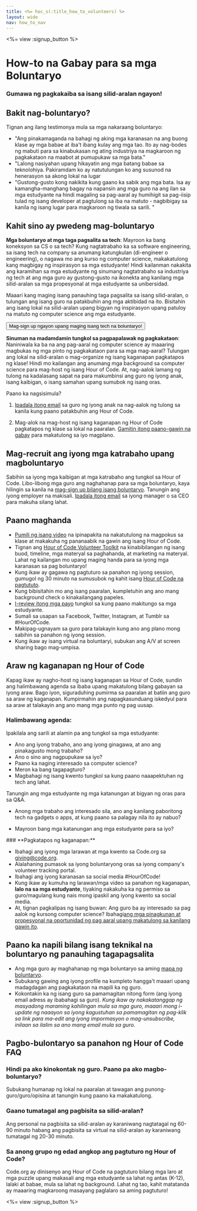 ```yaml
---
title: <%= hoc_s(:title_how_to_volunteers) %>
layout: wide
nav: how_to_nav
---
```

<%= view :signup_button %>

# How-to na Gabay para sa mga Boluntaryo

### Gumawa ng pagkakaiba sa isang silid-aralan ngayon!

## Bakit nag-boluntaryo?

Tignan ang ilang testimonya mula sa mga nakaraang boluntaryo:

- "Ang pinakamaganda na bahagi ng aking mga karanasan na ang buong klase ay mga babae at iba't ibang kulay ang mga tao. Ito ay nag-bodes ng mabuti para sa kinabukasan ng ating industriya na magkaroon ng pagkakataon na maabot at pumupukaw sa mga bata."
- "Lalong nasiyahan upang hikayatin ang mga batang babae sa teknolohiya. Pakiramdam ko ay natutulungan ko ang susunod na henerasyon sa akong lokal na lugar
- "Gustong-gusto kong nakikita kung gaano ka sabik ang mga bata. Isa ay kamangha-manghang bagay na napansin ang mga guro na ang ilan sa mga estudyante na hindi magaling sa pag-aaral ay humihigit sa pag-iisip tulad ng isang developer at pagtulong sa iba na matuto - nagbibigay sa kanila ng isang lugar para magkaroon ng tiwala sa sarili. "

## Kahit sino ay pwedeng mag-boluntaryo

**Mga boluntaryo at mga taga pagsalita sa tech**: Mayroon ka bang koneksyon sa CS o sa tech? Kung nagtatrabaho ka sa software engineering, sa isang tech na company sa anumang katungkulan (di-engineer o engineering), o nagawa mo ang kurso ng computer science, makakatulong kang magbigay ng inspirasyon sa mga estudyante! Hindi kailanman nakakita ang karamihan sa mga estudyante ng sinumang nagtatrabaho sa industriya ng tech at ang mga guro ay gustong-gusto na ikonekta ang kanilang mga silid-aralan sa mga propesyonal at mga estudyante sa unibersidad.

Maaari kang maging isang panauhing taga pagsalita sa isang silid-aralan, o tulungan ang isang guro na patakbuhin ang mga aktibidad na ito. Bisitahin ang isang lokal na silid-aralan upang bigyan ng inspirasyon upang patuloy na matuto ng computer science ang mga estudyante.

<button>Mag-sign up ngayon upang maging isang tech na boluntaryo!</button></p> 

**Sinuman na madamdamin tungkol sa pagpapalawak ng pagkakataon**: Naniniwala ka ba na ang pag-aaral ng computer science ay maaaring magbukas ng mga pinto ng pagkakataon para sa mga mag-aaral? Tulungan ang lokal na silid-aralan o mag-organize ng isang kaganapan pagkatapos ng klase! Hindi mo kailangan ang anumang mga background sa computer science para mag-host ng isang Hour of Code. At, nag-aalok lamang ng tulong na kadalasang sapat na para makumbinsi ang guro ng iyong anak, isang kaibigan, o isang samahan upang sumubok ng isang oras.

Paano ka nagsisimula?

1. [Ipadala itong email](<%= resolve_url('/promote/resources#help-schools') %>) sa guro ng iyong anak na nag-aalok ng tulong sa kanila kung paano patakbuhin ang Hour of Code.

2. Mag-alok na mag-host ng isang kaganapan ng Hour of Code pagkatapos ng klase sa lokal na paaralan. [Gamitin itong paano-gawin na gabay](<%= resolve_url('/how-to') %>) para makatulong sa iyo magplano.

## Mag-recruit ang iyong mga katrabaho upang magboluntaryo

Sabihin sa iyong mga kaibigan at mga katrabaho ang tungkol sa Hour of Code. Libo-libong mga guro ang naghahanap para sa mga boluntaryo, kaya hilingin sa kanila na [mag-sign up bilang isang boluntaryo](https://code.org/volunteer). Tanungin ang iyong employer na makisali. [Ipadala itong email](<%= resolve_url('/promote/resources#sample-email') %>) sa iyong manager o sa CEO para makuha silang lahat.

## Paano maghanda

- [ Pumili ng isang video](<%= resolve_url('/promote/resources#videos') %>) na ipinapakita na nakatutulong na magpokus sa klase at makakuha ng pananaabik na gawin ang isang Hour of Code.
- Tignan ang [Hour of Code Volunteer Toolkit](/files/hoc-volunteer-toolkit.pdf) na kinabibilangan ng isang buod, timeline, mga materyal sa paghahanda, at marketing na materyal. Lahat ng kailangan mo upang maging handa para sa iyong mga karanasan sa pag boluntaryo!
- Kung ikaw ay gagawa ng pagtuturo sa panahon ng iyong session, gumugol ng 30 minuto na sumusubok ng kahit isang [Hour of Code na pagtututo](<%= resolve_url('/learn') %>).
- Kung bibisitahin mo ang isang paaralan, kumpletuhin ang ano mang background check o kinakailangang papeles.
- [I-review itong mga payo](https://code.org/files/CSTT_Volunteers.pdf) tungkol sa kung paano makitungo sa mga estudyante.
- Sumali sa usapan sa Facebook, Twitter, Instagram, at Tumblr sa #HourOfCode.
- Makipag-ugnayam sa guro para talakayin kung ano ang plano mong sabihin sa panahon ng iyong session.
- Kung ikaw ay isang virtual na boluntaryi, subukan ang A/V at screen sharing bago mag-umpisa.

## Araw ng kaganapan ng Hour of Code

Kapag ikaw ay nagho-host ng isang kaganapan sa Hour of Code, sundin ang halimbawang agenda sa ibaba upang makatulong bilang gabayan sa iyong araw. Bago iyon, siguraduhing pumirma sa paaralan at batiin ang guro sa araw ng kaganapan. Kumpirmahin ang napagkasunduang iskedyul para sa araw at talakayin ang ano mang mga punto ng pag uusap.

### **Halimbawang agenda:**

Ipakilala ang sarili at alamin pa ang tungkol sa mga estudyante: </ul>

- Ano ang iyong trabaho, ano ang iyong ginagawa, at ano ang pinakagusto mong trabaho?
- Ano o sino ang nagpupukaw sa iyo?
- Paano ka naging interesado sa computer science?
- Meron ka bang tagapagturo?
- Magbahagi ng isang kwento tungkol sa kung paano naaapektuhan ng tech ang lahat.
  
Tanungin ang mga estudyante ng mga katanungan at bigyan ng oras para sa Q&A.</br> 

- Anong mga trabaho ang interesado sila, ano ang kanilang paboritong tech na gadgets o apps, at kung paano sa palagay nila ito ay nabuo? 
- Mayroon bang mga katanungan ang mga estudyante para sa iyo?</ul></td> </tr> 
    </tbody> </table> 
    ### **Pagkatapos ng kaganapan:**
    
    - Ibahagi ang iyong mga larawan at mga kwento sa Code.org sa giving@code.org.
    - Alalahaning pumasok sa iyong boluntaryong oras sa iyong company's volunteer tracking portal.
    - Ibahagi ang iyong karanasan sa social media #HourOfCode!
    - Kung ikaw ay kumuha ng larawan/mga video sa panahon ng kaganapan, **lalo na sa mga estudyante**, tiyaking nakakuha ka ng permiso sa guro/magulang kung nais mong ipaskil ang iyong kwento sa social media.
    - At, tignan pagkalipas ng isang buwan: Ang guro ba ay interesado sa pag aalok ng kursong computer science? Ibahagi[ang mga pinagkunan at propesyonal na oportunidad ng pag aaral upang makatulong sa kanilang gawin ito](https://code.org/yourschool).
    ## Paano ka napili bilang isang teknikal na boluntaryo ng panauhing tagapagsalita
    
    - Ang mga guro ay maghahanap ng mga boluntaryo sa aming [mapa ng boluntaryo](https://code.org/volunteer/local).
    - Subukang gawing ang iyong profile na kumpleto hangga't maaari upang madagdagan ang pagkakataon na mapili ka ng guro.
    - Kokontakin ka ng isang guro sa pamamagitan nitong form (ang iyong email adress ay ibabahagi sa guro). *Kung ikaw ay nakakatanggap ng masyadong maraming kahilingan mula sa mga guro, maaari mong i-update ng naaayon sa iyong kagustuhan sa pamamagitan ng pag-klik sa link para ma-edit ang iyong impormasyon o mag-unsubscribe, inilaan sa ilalim sa ano mang email mula sa guro.*
    ## Pagbo-bulontaryo sa panahon ng Hour of Code FAQ
    
    ### **Hindi pa ako kinokontak ng guro. Paano pa ako magbo-boluntaryo?**
    
    Subukang humanap ng lokal na paaralan at tawagan ang punong-guro/guro/opisina at tanungin kung paano ka makakatulong.
    
    ### **Gaano tumatagal ang pagbisita sa silid-aralan?**
    
    Ang personal na pagbisita sa silid-aralan ay karaniwang nagtatagal ng 60-90 minuto habang ang pagbisita sa virtual na silid-aralan ay karaniwang tumatagal ng 20-30 minuto.
    
    ### **Sa anong grupo ng edad angkop ang pagtuturo ng Hour of Code?**
    
    Code.org ay dinisenyo ang Hour of Code na pagtuturo bilang mga laro at mga puzzle upang makasali ang mga estudyante sa lahat ng antas (K-12), lalaki at babae, mula sa lahat ng background. Lahat ng tao, kahit matatanda ay maaaring magkaroong masayang paglalaro sa aming pagtuturo!
    
    <%= view :signup_button %>